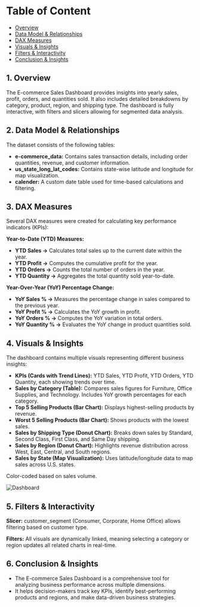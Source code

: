# Table of Content

- [Overview](#1-overview)
- [Data Model & Relationships](#2-data-model--relationships)
- [DAX Measures](#3-dax-measures)
- [Visuals & Insights](#4-visuals--insights)
- [Filters & Interactivity](#5-filters--interactivity)
- [Conclusion & Insights](#6-conclusion--insights)


## 1. Overview

The E-commerce Sales Dashboard provides insights into yearly sales, profit, orders, and quantities sold. It also includes detailed breakdowns by category, product, region, and shipping type. The dashboard is fully interactive, with filters and slicers allowing for segmented data analysis.

## 2. Data Model & Relationships

The dataset consists of the following tables:

- **e-commerce_data:** Contains sales transaction details, including order quantities, revenue, and customer information.
- **us_state_long_lat_codes:** Contains state-wise latitude and longitude for map visualization.
- **calender:** A custom date table used for time-based calculations and filtering.

## 3. DAX Measures

Several DAX measures were created for calculating key performance indicators (KPIs):

**Year-to-Date (YTD) Measures:**
- **YTD Sales →** Calculates total sales up to the current date within the year.
- **YTD Profit →** Computes the cumulative profit for the year.
- **YTD Orders →** Counts the total number of orders in the year.
- **YTD Quantity →** Aggregates the total quantity sold year-to-date.

**Year-Over-Year (YoY) Percentage Change:**
- **YoY Sales % →** Measures the percentage change in sales compared to the previous year.
- **YoY Profit % →** Calculates the YoY growth in profit.
- **YoY Orders % →** Computes the YoY variation in total orders.
- **YoY Quantity % →** Evaluates the YoY change in product quantities sold.

## 4. Visuals & Insights

The dashboard contains multiple visuals representing different business insights:

- **KPIs (Cards with Trend Lines):** YTD Sales, YTD Profit, YTD Orders, YTD Quantity, each showing trends over time.
- **Sales by Category (Table):** Compares sales figures for Furniture, Office Supplies, and Technology. Includes YoY growth percentages for each category.
- **Top 5 Selling Products (Bar Chart):** Displays highest-selling products by revenue.
- **Worst 5 Selling Products (Bar Chart):** Shows products with the lowest sales.
- **Sales by Shipping Type (Donut Chart):** Breaks down sales by Standard, Second Class, First Class, and Same Day shipping.
- **Sales by Region (Donut Chart):** Highlights revenue distribution across West, East, Central, and South regions.
- **Sales by State (Map Visualization):** Uses latitude/longitude data to map sales across U.S. states.

Color-coded based on sales volume.

![Dashboard]("http:")

## 5. Filters & Interactivity

**Slicer:** customer_segment (Consumer, Corporate, Home Office) allows filtering based on customer type.

**Filters:** All visuals are dynamically linked, meaning selecting a category or region updates all related charts in real-time.

## 6. Conclusion & Insights

- The E-commerce Sales Dashboard is a comprehensive tool for analyzing business performance across multiple dimensions.
- It helps decision-makers track key KPIs, identify best-performing products and regions, and make data-driven business strategies.